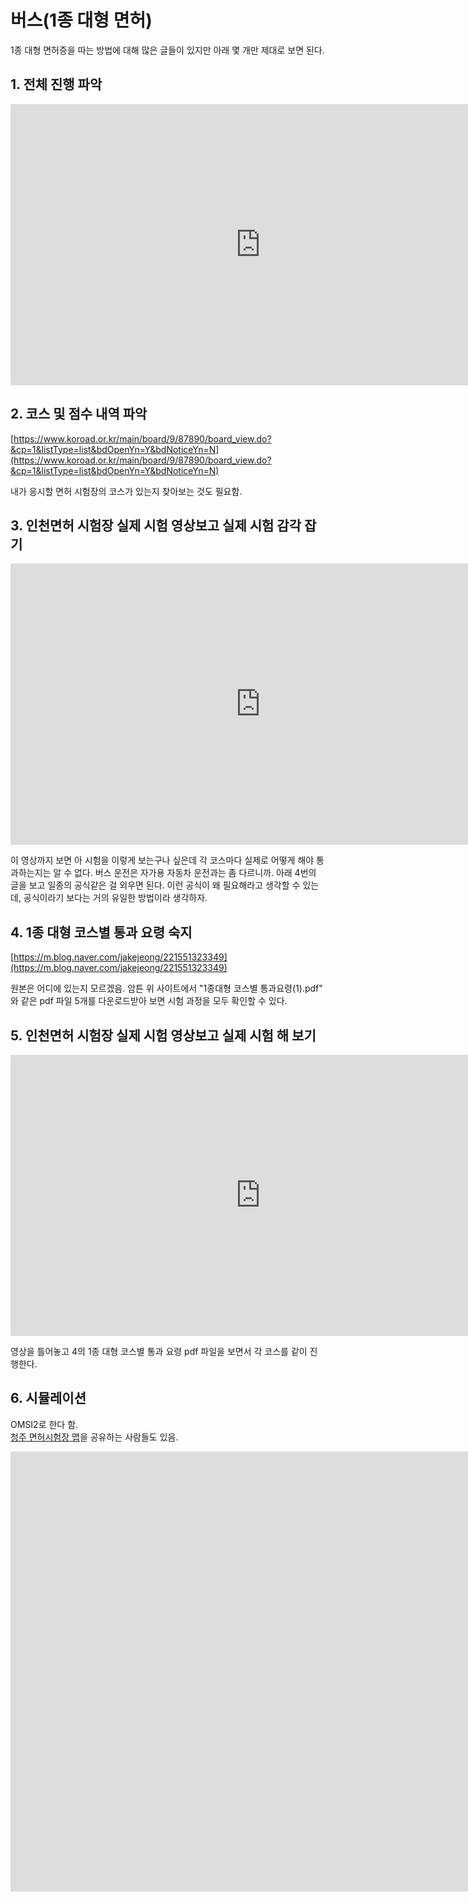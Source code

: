 # 버스(1종 대형 면허)

1종 대형 면허증을 따는 방법에 대해 많은 글들이 있지만 아래 몇 개만 제대로 보면 된다.

## 1. 전체 진행 파악
<iframe width="800" height="450" src="https://www.youtube.com/embed/rLWJMhwvsB0?si=Oj1ZivaayG0EkaAo" title="YouTube video player" frameborder="0" allow="accelerometer; autoplay; clipboard-write; encrypted-media; gyroscope; picture-in-picture; web-share" referrerpolicy="strict-origin-when-cross-origin" allowfullscreen></iframe>


## 2. 코스 및 점수 내역 파악
[https://www.koroad.or.kr/main/board/9/87890/board_view.do?&cp=1&listType=list&bdOpenYn=Y&bdNoticeYn=N](https://www.koroad.or.kr/main/board/9/87890/board_view.do?&cp=1&listType=list&bdOpenYn=Y&bdNoticeYn=N)

내가 응시할 면허 시험장의 코스가 있는지 찾아보는 것도 필요함.


## 3. 인천면허 시험장 실제 시험 영상보고 실제 시험 감각 잡기
<iframe width="800" height="450" src="https://www.youtube.com/embed/IFZnz9Frcgo?si=32eWNNStpQE8efcO" title="YouTube video player" frameborder="0" allow="accelerometer; autoplay; clipboard-write; encrypted-media; gyroscope; picture-in-picture; web-share" referrerpolicy="strict-origin-when-cross-origin" allowfullscreen></iframe>

이 영상까지 보면 아 시험을 이렇게 보는구나 싶은데 각 코스마다 실제로 어떻게 해야 통과하는지는 알 수 없다. 버스 운전은 자가용 자동차 운전과는 좀 다르니까. 아래 4번의 글을 보고 일종의 공식같은 걸 외우면 된다. 이런 공식이 왜 필요해라고 생각할 수 있는데, 공식이라기 보다는 거의 유일한 방법이라 생각하자.

## 4. 1종 대형 코스별 통과 요령 숙지
[https://m.blog.naver.com/jakejeong/221551323349](https://m.blog.naver.com/jakejeong/221551323349)

원본은 어디에 있는지 모르겠음. 암튼 위 사이트에서 "1종대형 코스별 통과요령(1).pdf" 와 같은 pdf 파일 5개를 다운로드받아 보면 시험 과정을 모두 확인할 수 있다. 


## 5. 인천면허 시험장 실제 시험 영상보고 실제 시험 해 보기
<iframe width="800" height="450" src="https://www.youtube.com/embed/IFZnz9Frcgo?si=32eWNNStpQE8efcO" title="YouTube video player" frameborder="0" allow="accelerometer; autoplay; clipboard-write; encrypted-media; gyroscope; picture-in-picture; web-share" referrerpolicy="strict-origin-when-cross-origin" allowfullscreen></iframe>

영상을 틀어놓고 4의 1종 대형 코스별 통과 요령 pdf 파일을 보면서 각 코스를 같이 진행한다.

## 6. 시뮬레이션
OMSI2로 한다 함.  
[청주 면허시험장 맵](https://gall.dcinside.com/mini/board/view/?id=omsi2&no=6375&s_type=search_subject_memo&s_keyword=%EB%A9%B4%ED%97%88&page=1)을 공유하는 사람들도 있음.  

<iframe width="1903" height="704" src="https://www.youtube.com/embed/6sSiaVxCLSk" title="[1종대형] 01 굴절 수정 - 학원 안 가고 합격하기 - 3D 입체시각" frameborder="0" allow="accelerometer; autoplay; clipboard-write; encrypted-media; gyroscope; picture-in-picture; web-share" referrerpolicy="strict-origin-when-cross-origin" allowfullscreen></iframe>